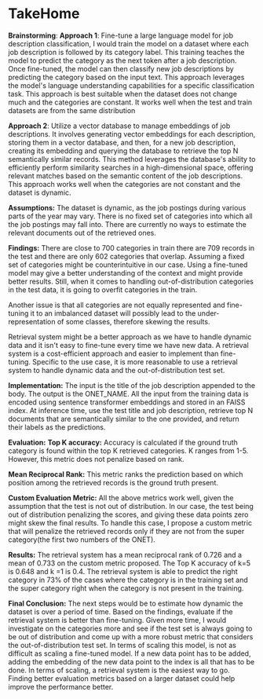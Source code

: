 # TakeHome
**Brainstorming**:
**Approach 1**: Fine-tune a large language model for job description classification, I  would train the model on a dataset where each job description is followed by its category label. This training teaches the model to predict the category as the next token after a job description. Once fine-tuned, the model can then classify new job descriptions by predicting the category based on the input text. This approach leverages the model's language understanding capabilities for a specific classification task. This approach is best suitable when the dataset does not change much and the categories are constant. It works well when the test and train datasets are from the same distribution

**Approach 2**: Utilize a vector database to manage embeddings of job descriptions. It involves generating vector embeddings for each description, storing them in a vector database, and then, for a new job description, creating its embedding and querying the database to retrieve the top N semantically similar records. This method leverages the database's ability to efficiently perform similarity searches in a high-dimensional space, offering relevant matches based on the semantic content of the job descriptions. This approach works well when the categories are not constant and the dataset is dynamic.

**Assumptions:** 
The dataset is dynamic, as the job postings during various parts of the year may vary.
There is no fixed set of categories into which all the job postings may fall into.
There are currently no ways to estimate the relevant documents out of the retrieved ones.

**Findings:** There are close to 700 categories in train there are 709 records in the test and there are only 602 categories that overlap. Assuming a fixed set of categories might be counterintuitive in our case. Using a fine-tuned model may give a better understanding of the context and might provide better results. Still, when it comes to handling out-of-distribution categories in the test data, it is going to overfit categories in the train. 

Another issue is that all categories are not equally represented and fine-tuning it to an imbalanced dataset will possibly lead to the under-representation of some classes, therefore skewing the results.

Retrieval system might be a better approach as we have to handle dynamic data and it isn't easy to fine-tune every time we have new data. A retrieval system is a cost-efficient approach and easier to implement than fine-tuning. Specific to the use case, it is more reasonable to use a retrieval system to handle dynamic data and the out-of-distribution test set.

**Implementation:** The input is the title of the job description appended to the body. The output is the ONET_NAME. All the input from the training data is encoded using sentence transformer embeddings and stored in an FAISS index. At inference time, use the test title and job description, retrieve top N documents that are semantically similar to the one provided, and return their labels as the predictions.

**Evaluation:** 
**Top K accuracy:** Accuracy is calculated if the ground truth category is found within the top K retrieved categories. K ranges from 1-5. However, this metric does not penalize based on rank. 

**Mean Reciprocal Rank:** This metric ranks the prediction based on which position among the retrieved records is the ground truth present. 

**Custom Evaluation Metric:** All the above metrics work well, given the assumption that the test is not out of distribution. In our case, the test being out of distribution penalizing the scores, and giving these data points zero might skew the final results. To handle this case, I propose a custom metric that will penalize the retrieved records only if they are not from the super category(the first two numbers of the ONET).

**Results:** The retrieval system has a mean reciprocal rank of 0.726 and a mean of 0.733 on the custom metric proposed. The Top K accuracy of k=5 is 0.648 and k =1 is 0.4. The retrieval system is able to predict the right category in 73% of the cases where the category is in the training  set and the super category right when the category is not present in the training. 

**Final Conclusion:** The next steps would be to estimate how dynamic the dataset is over a period of time. Based on the findings, evaluate if the retrieval system is better than fine-tuning.  Given more time, I would investigate on the categories more and see if the test set is always going to be out of distribution and come up with a more robust metric that considers the out-of-distribution test set. In terms of scaling this model, is not as difficult as scaling a fine-tuned model. If a new data point has to be added, adding the embedding of the new data point to the index is all that has to be done. In terms of scaling, a retrieval system is the easiest way to go. Finding better evaluation metrics based on a larger dataset could help improve the performance better.








